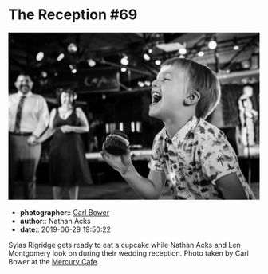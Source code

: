 # The Reception \#69

![Sylas Rigridge gets ready to eat a cupcake](assets/2019-06-29-set-3-the-reception-69.webp)

* **photographer**:: [Carl Bower](https://carlbowerphotos.com)  
* **author**:: Nathan Acks  
* **date**:: 2019-06-29 19:50:22

Sylas Rigridge gets ready to eat a cupcake while Nathan Acks and Len Montgomery look on during their wedding reception. Photo taken by Carl Bower at the [Mercury Cafe](http://mercurycafe.com).
